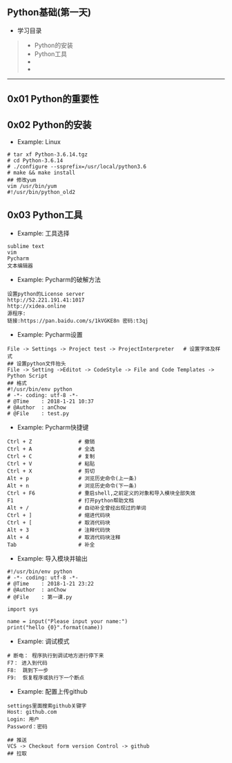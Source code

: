 ## Python基础(第一天)

*  学习目录   
> * Python的安装
> * Python工具
> *
> *

---
## 0x01 Python的重要性

## 0x02 Python的安装
* Example: Linux
```
# tar xf Python-3.6.14.tgz
# cd Python-3.6.14
# ./configure --ssprefix=/usr/local/python3.6
# make && make install
## 修改yum
vim /usr/bin/yum
#!/usr/bin/python_old2
```

## 0x03 Python工具
* Example: 工具选择
```
sublime text
vim
Pycharm
文本编辑器
```
* Example: Pycharm的破解方法
```
设置python的License server
http://52.221.191.41:1017
http://xidea.online
源程序:
链接:https://pan.baidu.com/s/1kVGKE8n 密码:t3qj
```
* Example: Pycharm设置
```
File -> Settings -> Project test -> ProjectInterpreter   # 设置字体及样式
## 设置python文件抬头
File -> Setting ->Editot -> CodeStyle -> File and Code Templates -> Python Script
## 格式
#!/usr/bin/env python
# -*- coding: utf-8 -*-
# @Time    : 2018-1-21 10:37
# @Author  : anChow
# @File    : test.py
```
* Example: Pycharm快捷键
```
Ctrl + Z               # 撤销
Ctrl + A               # 全选
Ctrl + C               # 复制
Ctrl + V               # 粘贴
Ctrl + X               # 剪切
Alt + p                # 浏览历史命令(上一条)
Alt + n                # 浏览历史命令(下一条)
Ctrl + F6              # 重启shell,之前定义的对象和导入模块全部失效
F1                     # 打开python帮助文档
Alt + /                # 自动补全曾经出现过的单词
Ctrl + ]               # 缩进代码块
Ctrl + [               # 取消代码块
Alt + 3                # 注释代码快
Alt + 4                # 取消代码块注释
Tab                    # 补全
```
* Example: 导入模块并输出
```
#!/usr/bin/env python
# -*- coding: utf-8 -*-
# @Time    : 2018-1-21 23:22
# @Author  : anChow
# @File    : 第一课.py

import sys

name = input("Please input your name:")
print("hello {0}".format(name))
```
* Example: 调试模式
```
# 断电： 程序执行到调试地方进行停下来
F7： 进入到代码
F8:  跳到下一步
F9:  恢复程序或执行下一个断点
```
* Example: 配置上传github
```
settings里面搜索github关键字
Host: github.com
Login: 用户
Password：密码

## 推送
VCS -> Checkout form version Control -> github
## 拉取
```
